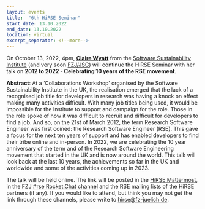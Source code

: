 ```yaml
---
layout: events
title:  "6th HiRSE Seminar"
start_date: 13.10.2022
end_date: 13.10.2022
location: virtual
excerpt_separator: <!--more-->
---
```


On October 13, 2022, 4pm, [**Claire Wyatt**](https://www.software.ac.uk/about/staff/person/claire-wyatt) from the [Software Sustainability Institute](https://www.software.ac.uk/) (and very soon [FZJ/JSC](https://www.fz-juelich.de/ias/jsc/)) will continue the HiRSE Seminar with her talk on **2012 to 2022 - Celebrating 10 years of the RSE movement**. 
<!--more-->

**Abstract**: 
At a ‘Collaborations Workshop’ organised by the Software Sustainability Institute in the UK, the realisation emerged that the lack of a recognised job title for developers in research was having a knock on effect making many activities difficult. With many job titles being used, it would be impossible for the Institute to support and campaign for the role. Those in the role spoke of how it was difficult to recruit and difficult for developers to find a job.  And so, on the 21st of March 2012, the term Research Software Engineer was first coined: the Research Software Engineer (RSE). This gave a focus for the next ten years of support and has enabled developers to find their tribe online and in-person. In 2022, we are celebrating the 10 year anniversary of the term and of the Research Software Engineering movement that started in the UK and is now around the world. This talk will look back at the last 10 years, the achievements so far in the UK and worldwide and some of the activities coming up in 2023. 


The talk will be held online. The link will be posted in the [HiRSE Mattermost](https://mattermost.hzdr.de/hirse), in the FZJ [#rse Rocket.Chat channel](https://chat.fz-juelich.de/channel/rse) and the RSE mailing lists of the HiRSE partners (if any). If you would like to attend, but think you may not get the link through these channels, please write to [hirse@fz-juelich.de](mailto:hirse@fz-juelich.de).
